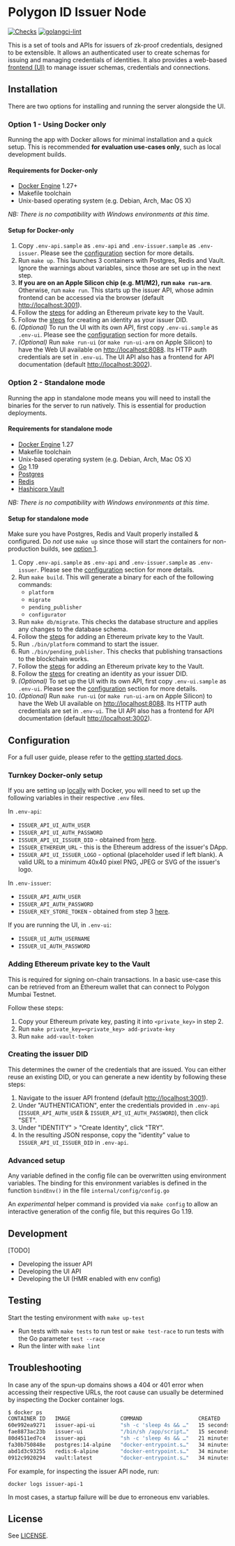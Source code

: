 # Polygon ID Issuer Node

[![Checks](https://github.com/0xPolygonID/sh-id-platform/actions/workflows/checks.yml/badge.svg)](https://github.com/0xPolygonID/sh-id-platform/actions/workflows/checks.yml)
[![golangci-lint](https://github.com/0xPolygonID/sh-id-platform/actions/workflows/golangci-lint.yml/badge.svg)](https://github.com/0xPolygonID/sh-id-platform/actions/workflows/golangci-lint.yml)

This is a set of tools and APIs for issuers of zk-proof credentials, designed to be extensible. It allows an authenticated user to create schemas for issuing and managing credentials of identities. It also provides a web-based [frontend (UI)](ui/README.md) to manage issuer schemas, credentials and connections.

## Installation

There are two options for installing and running the server alongside the UI.

### Option 1 - Using Docker only

Running the app with Docker allows for minimal installation and a quick setup. This is recommended **for evaluation use-cases only**, such as local development builds.

#### Requirements for Docker-only

- [Docker Engine](https://docs.docker.com/engine/) 1.27+
- Makefile toolchain
- Unix-based operating system (e.g. Debian, Arch, Mac OS X)

_NB: There is no compatibility with Windows environments at this time._

#### Setup for Docker-only

1. Copy `.env-api.sample` as `.env-api` and `.env-issuer.sample` as `.env-issuer`. Please see the [configuration](#configuration) section for more details.
2. Run `make up`. This launches 3 containers with Postgres, Redis and Vault. Ignore the warnings about variables, since those are set up in the next step.
3. **If you are on an Apple Silicon chip (e.g. M1/M2), run `make run-arm`**. Otherwise, run `make run`. This starts up the issuer API, whose admin frontend can be accessed via the browser (default <http://localhost:3001>).
4. Follow the [steps](#adding-ethereum-private-key-to-the-vault) for adding an Ethereum private key to the Vault.
5. Follow the [steps](#creating-the-issuer-did) for creating an identity as your issuer DID.
6. _(Optional)_ To run the UI with its own API, first copy `.env-ui.sample` as `.env-ui`. Please see the [configuration](#configuration) section for more details.
7. _(Optional)_ Run `make run-ui` (or `make run-ui-arm` on Apple Silicon) to have the Web UI available on <http://localhost:8088>. Its HTTP auth credentials are set in `.env-ui`. The UI API also has a frontend for API documentation (default <http://localhost:3002>).

### Option 2 - Standalone mode

Running the app in standalone mode means you will need to install the binaries for the server to run natively. This is essential for production deployments.

#### Requirements for standalone mode

- [Docker Engine](https://docs.docker.com/engine/) 1.27
- Makefile toolchain
- Unix-based operating system (e.g. Debian, Arch, Mac OS X)
- [Go](https://go.dev/) 1.19
- [Postgres](https://www.postgresql.org/)
- [Redis](https://redis.io/)
- [Hashicorp Vault](https://github.com/hashicorp/vault)

_NB: There is no compatibility with Windows environments at this time._

#### Setup for standalone mode

Make sure you have Postgres, Redis and Vault properly installed & configured. Do _not_ use `make up` since those will start the containers for non-production builds, see [option 1](#option-1---using-docker-only).

1. Copy `.env-api.sample` as `.env-api` and `.env-issuer.sample` as `.env-issuer`. Please see the [configuration](#configuration) section for more details.
2. Run `make build`. This will generate a binary for each of the following commands:
    - `platform`
    - `migrate`
    - `pending_publisher`
    - `configurator`
3. Run `make db/migrate`. This checks the database structure and applies any changes to the database schema.
4. Follow the [steps](#adding-ethereum-private-key-to-the-vault) for adding an Ethereum private key to the Vault.
5. Run `./bin/platform` command to start the issuer.
6. Run `./bin/pending_publisher`. This checks that publishing transactions to the blockchain works.
7. Follow the [steps](#adding-ethereum-private-key-to-the-vault) for adding an Ethereum private key to the Vault.
8. Follow the [steps](#creating-the-issuer-did) for creating an identity as your issuer DID.
9. _(Optional)_ To set up the UI with its own API, first copy `.env-ui.sample` as `.env-ui`. Please see the [configuration](#configuration) section for more details.
10. _(Optional)_ Run `make run-ui` (or `make run-ui-arm` on Apple Silicon) to have the Web UI available on <http://localhost:8088>. Its HTTP auth credentials are set in `.env-ui`. The UI API also has a frontend for API documentation (default <http://localhost:3002>).

## Configuration

For a full user guide, please refer to the [getting started docs](https://0xpolygonid.github.io/tutorials/issuer-node/getting-started-flow).

### Turnkey Docker-only setup

If you are setting up [locally](#setup-for-docker-only) with Docker, you will need to set up the following variables in their respective `.env` files.

In `.env-api`:

- `ISSUER_API_UI_AUTH_USER`
- `ISSUER_API_UI_AUTH_PASSWORD`
- `ISSUER_API_UI_ISSUER_DID` - obtained from [here](#creating-the-issuer-did).
- `ISSUER_ETHEREUM_URL` - this is the Ethereum address of the issuer's DApp.
- `ISSUER_API_UI_ISSUER_LOGO` - optional (placeholder used if left blank). A valid URL to a minimum 40x40 pixel PNG, JPEG or SVG of the issuer's logo.

In `.env-issuer`:

- `ISSUER_API_AUTH_USER`
- `ISSUER_API_AUTH_PASSWORD`
- `ISSUER_KEY_STORE_TOKEN` - obtained from step 3 [here](#adding-ethereum-private-key-to-the-vault).

If you are running the UI, in `.env-ui`:

- `ISSUER_UI_AUTH_USERNAME`
- `ISSUER_UI_AUTH_PASSWORD`

### Adding Ethereum private key to the Vault

This is required for signing on-chain transactions. In a basic use-case this can be retrieved from an Ethereum wallet that can connect to Polygon Mumbai Testnet.

Follow these steps:

1. Copy your Ethereum private key, pasting it into `<private_key>` in step 2.
2. Run `make private_key=<private_key> add-private-key`
3. Run `make add-vault-token`

### Creating the issuer DID

This determines the owner of the credentials that are issued. You can either reuse an existing DID, or you can generate a new identity by following these steps:

1. Navigate to the issuer API frontend (default <http://localhost:3001>).
2. Under "AUTHENTICATION", enter the credentials provided in `.env-api` (`ISSUER_API_AUTH_USER` & `ISSUER_API_UI_AUTH_PASSWORD`), then click "SET".
3. Under "IDENTITY" > "Create Identity", click "TRY".
4. In the resulting JSON response, copy the "identity" value to `ISSUER_API_UI_ISSUER_DID` in `.env-api`.

### Advanced setup

Any variable defined in the config file can be overwritten using environment variables. The binding for this environment variables is defined in the function `bindEnv()` in the file `internal/config/config.go`

An _experimental_ helper command is provided via `make config` to allow an interactive generation of the config file, but this requires Go 1.19.

## Development

[TODO]

- Developing the issuer API
- Developing the UI API
- Developing the UI (HMR enabled with env config)

## Testing

Start the testing environment with `make up-test`

- Run tests with `make tests` to run test or `make test-race` to run tests with the Go parameter `test --race`
- Run the linter with `make lint`

## Troubleshooting

In case any of the spun-up domains shows a 404 or 401 error when accessing their respective URLs, the root cause can usually be determined by inspecting the Docker container logs.

```bash
$ docker ps
CONTAINER ID   IMAGE                COMMAND                  CREATED          STATUS                    PORTS                                       NAMES
60e992ea9271   issuer-api-ui        "sh -c 'sleep 4s && …"   15 seconds ago   Up 4 seconds              0.0.0.0:3002->3002/tcp, :::3002->3002/tcp   issuer-api-ui-1
fae8873ac23b   issuer-ui            "/bin/sh /app/script…"   15 seconds ago   Up 4 seconds              0.0.0.0:8088->80/tcp, :::8088->80/tcp       issuer-ui-1
80d4511ed7c4   issuer-api           "sh -c 'sleep 4s && …"   21 minutes ago   Up 21 minutes             0.0.0.0:3001->3001/tcp, :::3001->3001/tcp   issuer-api-1
fa30b750848e   postgres:14-alpine   "docker-entrypoint.s…"   34 minutes ago   Up 34 minutes (healthy)   0.0.0.0:5432->5432/tcp, :::5432->5432/tcp   issuer-postgres-1
abd1d3c93255   redis:6-alpine       "docker-entrypoint.s…"   34 minutes ago   Up 34 minutes (healthy)   0.0.0.0:6379->6379/tcp, :::6379->6379/tcp   issuer-redis-1
0912c9920294   vault:latest         "docker-entrypoint.s…"   34 minutes ago   Up 34 minutes             0.0.0.0:8200->8200/tcp, :::8200->8200/tcp   issuer-vault-1
```

For example, for inspecting the issuer API node, run:

`docker logs issuer-api-1`

In most cases, a startup failure will be due to erroneous env variables.

## License

See [LICENSE](LICENSE.md).
